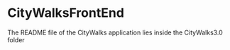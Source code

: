 # CityWalksFrontEnd
The README file of the CityWalks application lies inside the CityWalks3.0 folder
